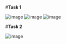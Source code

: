 #**Task 1**

![image](https://github.com/Egor-Pyshny/DC.NET/assets/92670900/121ddf38-5960-4bbe-af46-e67771f079c7)
![image](https://github.com/Egor-Pyshny/DC.NET/assets/92670900/3c6095d1-0861-4358-a67f-facad1ee1c9e)
![image](https://github.com/Egor-Pyshny/DC.NET/assets/92670900/622cecc1-4027-4d6d-a88b-b924e007258e)

#**Task 2**

![image](https://github.com/Egor-Pyshny/DC.NET/assets/92670900/500eb88c-0e67-4caf-b2db-628fc19a66d1)
